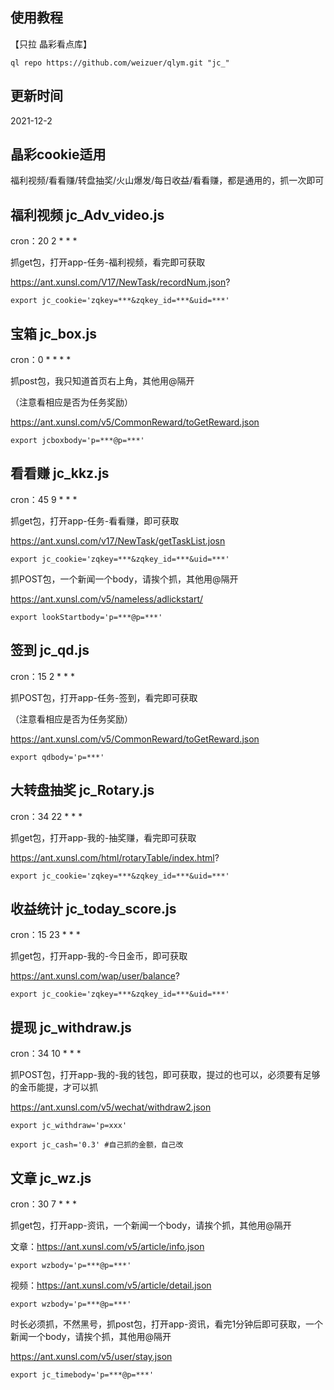 ## 使用教程

【只拉 晶彩看点库】

    ql repo https://github.com/weizuer/qlym.git "jc_"


## 更新时间

2021-12-2


## 晶彩cookie适用

福利视频/看看赚/转盘抽奖/火山爆发/每日收益/看看赚，都是通用的，抓一次即可



## 福利视频 jc_Adv_video.js


cron：20 2 * * *

抓get包，打开app-任务-福利视频，看完即可获取

https://ant.xunsl.com/V17/NewTask/recordNum.json?

    export jc_cookie='zqkey=***&zqkey_id=***&uid=***'





## 宝箱 jc_box.js


cron：0 * * * *

抓post包，我只知道首页右上角，其他用@隔开

（注意看相应是否为任务奖励）

https://ant.xunsl.com/v5/CommonReward/toGetReward.json


    export jcboxbody='p=***@p=***'




## 看看赚 jc_kkz.js


cron：45 9 * * *

抓get包，打开app-任务-看看赚，即可获取

https://ant.xunsl.com/v17/NewTask/getTaskList.josn

    export jc_cookie='zqkey=***&zqkey_id=***&uid=***'

抓POST包，一个新闻一个body，请挨个抓，其他用@隔开

https://ant.xunsl.com/v5/nameless/adlickstart/

    export lookStartbody='p=***@p=***'




## 签到 jc_qd.js


cron：15 2 * * *

抓POST包，打开app-任务-签到，看完即可获取

（注意看相应是否为任务奖励）

https://ant.xunsl.com/v5/CommonReward/toGetReward.json


    export qdbody='p=***'





## 大转盘抽奖 jc_Rotary.js


cron：34 22 * * *

抓get包，打开app-我的-抽奖赚，看完即可获取

https://ant.xunsl.com/html/rotaryTable/index.html?

    export jc_cookie='zqkey=***&zqkey_id=***&uid=***'





## 收益统计 jc_today_score.js


cron：15 23 * * *

抓get包，打开app-我的-今日金币，即可获取

https://ant.xunsl.com/wap/user/balance?

    export jc_cookie='zqkey=***&zqkey_id=***&uid=***'





## 提现 jc_withdraw.js


cron：34 10 * * *

抓POST包，打开app-我的-我的钱包，即可获取，提过的也可以，必须要有足够的金币能提，才可以抓

https://ant.xunsl.com/v5/wechat/withdraw2.json

    export jc_withdraw='p=xxx'

    export jc_cash='0.3' #自己抓的金额，自己改





## 文章 jc_wz.js


cron：30 7 * * *

抓get包，打开app-资讯，一个新闻一个body，请挨个抓，其他用@隔开

文章：https://ant.xunsl.com/v5/article/info.json

    export wzbody='p=***@p=***'

视频：https://ant.xunsl.com/v5/article/detail.json

    export wzbody='p=***@p=***'

时长必须抓，不然黑号，抓post包，打开app-资讯，看完1分钟后即可获取，一个新闻一个body，请挨个抓，其他用@隔开

https://ant.xunsl.com/v5/user/stay.json

    export jc_timebody='p=***@p=***'



